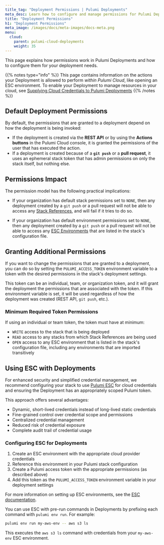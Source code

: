 ```yaml
---
title_tag: "Deployment Permissions | Pulumi Deployments"
meta_desc: Learn how to configure and manage permissions for Pulumi Deployments
title: "Deployment Permissions"
h1: "Deployment Permissions"
meta_image: /images/docs/meta-images/docs-meta.png
menu:
  cloud:
    parent: pulumi-cloud-deployments
    weight: 35
---
```


This page explains how permissions work in Pulumi Deployments and how to configure them for your deployment needs.

{{% notes type="info" %}}
This page contains information on the actions your Deployment is allowed to perform _within Pulumi Cloud_, like opening an ESC environment. To enable your Deployment to manage resources in your cloud, see [Supplying Cloud Credentials to Pulumi Deployments](../cloud-credentials/)
{{% /notes %}}

## Default Deployment Permissions

By default, the permissions that are granted to a deployment depend on how the deployment is being invoked:

- If the deployment is created via the **REST API** or by using the **Actions buttons** in the Pulumi Cloud console, it is granted the permissions of the user that has executed the action.
- If a deployment is created because of a **`git push`** or a **pull request**, it uses an ephemeral stack token that has admin permissions on only the stack itself, but nothing else.

## Permissions Impact

The permission model has the following practical implications:

- If your organization has default stack permissions set to `NONE`, then any deployment created by a `git push` or a pull request will not be able to access any [Stack References](https://www.pulumi.com/docs/concepts/stack/#stackreferences), and will fail if it tries to do so.

- If your organization has default environment permissions set to `NONE`, then any deployment created by a `git push` or a pull request will not be able to access any [ESC Environments](https://www.pulumi.com/docs/esc/environments/) that are listed in the stack's configuration file.

## Granting Additional Permissions

If you want to change the permissions that are granted to a deployment, you can do so by setting the `PULUMI_ACCESS_TOKEN` environment variable to a token with the desired permissions in the stack's deployment settings.

This token can be an individual, team, or organization token, and it will grant the deployment the permissions that are associated with the token. If this environment variable is set, it will be used regardless of how the deployment was created (REST API, `git push`, etc.).

### Minimum Required Token Permissions

If using an individual or team token, the token must have at minimum:

- `WRITE` access to the stack that is being deployed
- `READ` access to any stacks from which Stack References are being used
- `OPEN` access to any ESC environment that is listed in the stack's configuration file, including any environments that are imported transitively

## Using ESC with Deployments

For enhanced security and simplified credential management, we recommend configuring your stack to use [Pulumi ESC](/docs/esc/) for cloud credentials and ensuring the Deployment has an appropriately scoped Pulumi token.

This approach offers several advantages:

- Dynamic, short-lived credentials instead of long-lived static credentials
- Fine-grained control over credential scope and permissions
- Centralized credential management
- Reduced risk of credential exposure
- Complete audit trail of credential usage

### Configuring ESC for Deployments

1. Create an ESC environment with the appropriate cloud provider credentials
2. Reference this environment in your Pulumi stack configuration
3. Create a Pulumi access token with the appropriate permissions (as described above)
4. Add this token as the `PULUMI_ACCESS_TOKEN` environment variable in your deployment settings

For more information on setting up ESC environments, see the [ESC documentation](/docs/esc/).

You can use ESC with pre-run commands in Deployments by prefixing each command with `pulumi env run`. For example:

```bash
pulumi env run my-aws-env -- aws s3 ls
```

This executes the `aws s3 ls` command with credentials from your `my-aws-env` ESC environment.
